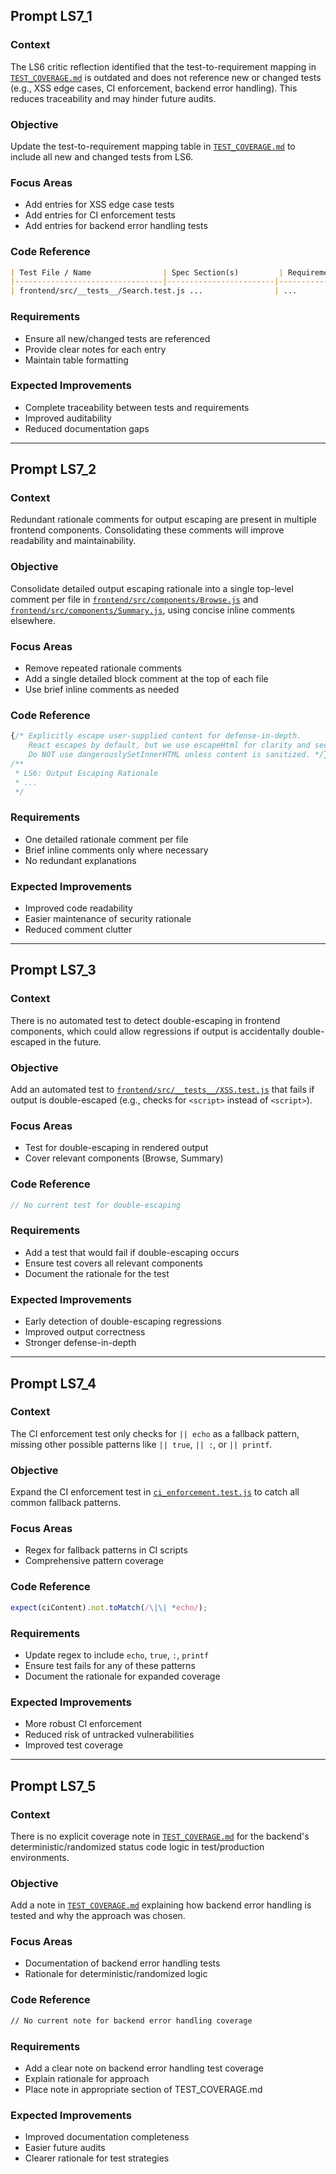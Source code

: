 ## Prompt LS7_1

### Context
The LS6 critic reflection identified that the test-to-requirement mapping in [`TEST_COVERAGE.md`](TEST_COVERAGE.md) is outdated and does not reference new or changed tests (e.g., XSS edge cases, CI enforcement, backend error handling). This reduces traceability and may hinder future audits.

### Objective
Update the test-to-requirement mapping table in [`TEST_COVERAGE.md`](TEST_COVERAGE.md) to include all new and changed tests from LS6.

### Focus Areas
- Add entries for XSS edge case tests
- Add entries for CI enforcement tests
- Add entries for backend error handling tests

### Code Reference
```markdown
| Test File / Name                | Spec Section(s)         | Requirement/User Story | Notes |
|---------------------------------|------------------------|-----------------------|-------|
| frontend/src/__tests__/Search.test.js ...                | ...                    | ...                   |      |
```

### Requirements
- Ensure all new/changed tests are referenced
- Provide clear notes for each entry
- Maintain table formatting

### Expected Improvements
- Complete traceability between tests and requirements
- Improved auditability
- Reduced documentation gaps

---

## Prompt LS7_2

### Context
Redundant rationale comments for output escaping are present in multiple frontend components. Consolidating these comments will improve readability and maintainability.

### Objective
Consolidate detailed output escaping rationale into a single top-level comment per file in [`frontend/src/components/Browse.js`](frontend/src/components/Browse.js) and [`frontend/src/components/Summary.js`](frontend/src/components/Summary.js), using concise inline comments elsewhere.

### Focus Areas
- Remove repeated rationale comments
- Add a single detailed block comment at the top of each file
- Use brief inline comments as needed

### Code Reference
```jsx
{/* Explicitly escape user-supplied content for defense-in-depth.
    React escapes by default, but we use escapeHtml for clarity and security.
    Do NOT use dangerouslySetInnerHTML unless content is sanitized. */}
/**
 * LS6: Output Escaping Rationale
 * ...
 */
```

### Requirements
- One detailed rationale comment per file
- Brief inline comments only where necessary
- No redundant explanations

### Expected Improvements
- Improved code readability
- Easier maintenance of security rationale
- Reduced comment clutter

---

## Prompt LS7_3

### Context
There is no automated test to detect double-escaping in frontend components, which could allow regressions if output is accidentally double-escaped in the future.

### Objective
Add an automated test to [`frontend/src/__tests__/XSS.test.js`](frontend/src/__tests__/XSS.test.js) that fails if output is double-escaped (e.g., checks for `<script>` instead of `<script>`).

### Focus Areas
- Test for double-escaping in rendered output
- Cover relevant components (Browse, Summary)

### Code Reference
```js
// No current test for double-escaping
```

### Requirements
- Add a test that would fail if double-escaping occurs
- Ensure test covers all relevant components
- Document the rationale for the test

### Expected Improvements
- Early detection of double-escaping regressions
- Improved output correctness
- Stronger defense-in-depth

---

## Prompt LS7_4

### Context
The CI enforcement test only checks for `|| echo` as a fallback pattern, missing other possible patterns like `|| true`, `|| :`, or `|| printf`.

### Objective
Expand the CI enforcement test in [`ci_enforcement.test.js`](ci_enforcement.test.js) to catch all common fallback patterns.

### Focus Areas
- Regex for fallback patterns in CI scripts
- Comprehensive pattern coverage

### Code Reference
```js
expect(ciContent).not.toMatch(/\|\| *echo/);
```

### Requirements
- Update regex to include `echo`, `true`, `:`, `printf`
- Ensure test fails for any of these patterns
- Document the rationale for expanded coverage

### Expected Improvements
- More robust CI enforcement
- Reduced risk of untracked vulnerabilities
- Improved test coverage

---

## Prompt LS7_5

### Context
There is no explicit coverage note in [`TEST_COVERAGE.md`](TEST_COVERAGE.md) for the backend's deterministic/randomized status code logic in test/production environments.

### Objective
Add a note in [`TEST_COVERAGE.md`](TEST_COVERAGE.md) explaining how backend error handling is tested and why the approach was chosen.

### Focus Areas
- Documentation of backend error handling tests
- Rationale for deterministic/randomized logic

### Code Reference
```markdown
// No current note for backend error handling coverage
```

### Requirements
- Add a clear note on backend error handling test coverage
- Explain rationale for approach
- Place note in appropriate section of TEST_COVERAGE.md

### Expected Improvements
- Improved documentation completeness
- Easier future audits
- Clearer rationale for test strategies